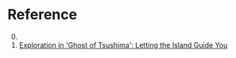 # Reference

0. []()
0. [Exploration in 'Ghost of Tsushima': Letting the Island Guide You](https://www.youtube.com/watch?v=b5rUPBWgwuw)

